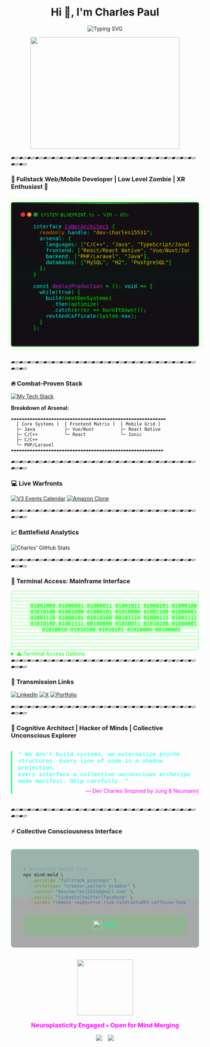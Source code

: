 <h1 align="center">Hi 👋, I'm Charles Paul</h1>


<p align="center">
  <img src="https://readme-typing-svg.herokuapp.com?font=Consolas&size=30&duration=4000&color=00F72F&center=true&vCenter=true&width=600&height=70&lines=%3E+Full+Stack+Web|Mobile+Developer;%3E+Lover+Of+Open+Source" alt="Typing SVG">
</p>

<div align="center">
  <img src="https://media.giphy.com/media/qgQUggAC3Pfv687qPC/giphy.gif" width="400" height="300"/>
</div>

▰▱▰▱▰▱▰▱▰▱▰▱▰▱▰▱▰▱▰▱▰▱▰▱▰▱▰▱▰▱▰▱▰▱▰▱▰▱▰▱▰▱▰▱▰▱▰▱▰▱

### **🚀 Fullstack Web/Mobile Developer | Low Level Zombie | XR Enthusiast 🚀**

<div style="position: relative; border: 2px solid #00FF0033; border-radius: 5px; background: #000000dd; padding: 1.5rem; margin: 2rem 0; box-shadow: 0 0 15px #00FF0044; overflow: hidden;">
  <div style="position: absolute; top: 0; left: 0; right: 0; height: 2px; background: linear-gradient(90deg, transparent, #00FF00, transparent); animation: scanline 3s linear infinite;"></div>
  
  <!-- Terminal Header -->
  <div style="display: flex; align-items: center; gap: 8px; margin-bottom: 1rem; color: #00FF00; font-family: 'Consolas', monospace;">
    <div style="display: flex; gap: 5px;">
      <div style="width: 12px; height: 12px; border-radius: 50%; background: #FF605C;"></div>
      <div style="width: 12px; height: 12px; border-radius: 50%; background: #FFBD44;"></div>
      <div style="width: 12px; height: 12px; border-radius: 50%; background: #00CA4E;"></div>
    </div>
    <span style="font-size: 0.9em;">SYSTEM_BLUEPRINT.ts — VIM — 85%</span>
  </div>

  <!-- Code Content -->
  <pre style="color: #00FF00; font-family: 'Monaco', monospace; margin: 0; text-shadow: 0 0 5px #00FF0080;">
    <span style="color: #00FFFF;">interface</span> <span style="color: #FF00FF; text-decoration: underline;">CyberArchitect</span> {
      <span style="color: #FFA500;">readonly</span> <span style="color: #00FFFF;">handle</span>: <span style="color: #FFD700;">"dev-charles15531"</span>;
      <span style="color: #00FFFF;">arsenal</span>: {
        <span style="color: #00FFFF;">languages</span>: [<span style="color: #FFD700;">"C/C++"</span>, <span style="color: #FFD700;">"Java"</span>, <span style="color: #FFD700;">"TypeScript/JavaScript"</span>, <span style="color: #FFD700;">"PHP"</span>],
        <span style="color: #00FFFF;">frontend</span>: [<span style="color: #FFD700;">"React/React Native"</span>, <span style="color: #FFD700;">"Vue/Nuxt/Ionic"</span>, <span style="color: #FFD700;">"Tailwind"</span>, <span style="color: #FFD700;">"Babylon.js"</span>],
        <span style="color: #00FFFF;">backend</span>: [<span style="color: #FFD700;">"PHP/Laravel"</span>, <span style="color: #FFD700;">"Java"</span>],
        <span style="color: #00FFFF;">databases</span>: [<span style="color: #FFD700;">"MySQL"</span>, <span style="color: #FFD700;">"H2"</span>, <span style="color: #FFD700;">"PostgreSQL"</span>]
      };
    }
    
    <span style="color: #00FFFF;">const</span> <span style="color: #FF00FF;">deployProduction</span> = (): <span style="color: #00FFFF;">void</span> => {
      <span style="color: #00FFFF;">while</span>(<span style="color: #00FFFF;">true</span>) {
        <span style="color: #00FFFF;">build</span>(nextGenSystems)
          .<span style="color: #00FFFF;">then</span>(optimize)
          .<span style="color: #00FFFF;">catch</span>(error => burnItDown());
        <span style="color: #00FFFF;">restAndCaffinate</span>(System.<span style="color: #00FFFF;">max</span>);
      }
    };
  </pre>

  <!-- Animated Glitch Effect -->
  <div style="position: absolute; top: 0; left: 0; right: 0; bottom: 0; background: linear-gradient(0deg, #FF00FF22 25%, #00FFFF22 50%, #FF00FF22 75%); mix-blend-mode: overlay; pointer-events: none; animation: glitch 0.5s infinite;"></div>
  
  <!-- Static Noise -->
  <div style="position: absolute; top: 0; left: 0; right: 0; bottom: 0; background: repeating-linear-gradient(0deg, #000000 0%, #000000 50%, #FFFFFF08 50%, #FFFFFF08 100%), repeating-linear-gradient(90deg, #000000 0%, #000000 50%, #FFFFFF08 50%, #FFFFFF08 100%); background-size: 3px 3px; mix-blend-mode: overlay; pointer-events: none;"></div>
<!-- <style>
  @keyframes glitch {
    0% { transform: translate(2px, 0); }
    50% { transform: translate(-2px, 0); }
    100% { transform: translate(0, 0); }
  }
  @keyframes scanline {
    0% { transform: translateY(-100%); }
    100% { transform: translateY(400%); }
  }
</style> -->
</div>


▰▱▰▱▰▱▰▱▰▱▰▱▰▱▰▱▰▱▰▱▰▱▰▱▰▱▰▱▰▱▰▱▰▱▰▱▰▱▰▱▰▱▰▱▰▱▰▱▰▱

### **🔥 Combat-Proven Stack**

[![My Tech Stack](https://github-readme-tech-stack.vercel.app/api/cards?title=Neural%20Implants&lineCount=3&theme=merko&line1=java,java,FF0000;cplusplus,c++,00599C;javascript,js,F7DF1E;typescript,ts,3178C6&line2=laravel,laravel,FF2D20;php,php,777BB4;vue.js,vue,4FC08D;nuxt.js,nuxt,00C58E&line3=react,react,61DAFB;react,react-native,61DAFB;ionic,ionic,3880FF;javafx,javafx,FF0000)](https://github-readme-tech-stack.vercel.app/api/cards)

**Breakdown of Arsenal:**
``` 
▰▰▰▰▰▰▰▰▰▰▰▰▰▰▰▰▰▰▰▰▰▰▰▰▰▰▰▰▰▰▰▰▰▰▰▰▰▰▰▰▰▰▰▰▰▰▰▰▰▰▰▰▰▰▰▰▰▰
  [ Core Systems ]  [ Frontend Matrix ]  [ Mobile Grid ]
  ├─ Java           ├─ Vue/Nuxt          ├─ React Native
  ├─ C/C++          └─ React             └─ Ionic
  ├─ C/C++
  └─ PHP/Laravel                   
▰▰▰▰▰▰▰▰▰▰▰▰▰▰▰▰▰▰▰▰▰▰▰▰▰▰▰▰▰▰▰▰▰▰▰▰▰▰▰▰▰▰▰▰▰▰▰▰▰▰▰▰▰▰▰▰▰
```

▰▱▰▱▰▱▰▱▰▱▰▱▰▱▰▱▰▱▰▱▰▱▰▱▰▱▰▱▰▱▰▱▰▱▰▱▰▱▰▱▰▱▰▱▰▱▰▱▰▱

### **💻 Live Warfronts**

[![V3 Events Calendar](https://github-readme-stats.vercel.app/api/pin/?username=dev-charles15531&repo=v3-events-calendar&theme=merko)](https://github.com/dev-charles15531/v3-events-calendar)
[![Amazon Clone](https://github-readme-stats.vercel.app/api/pin/?username=dev-charles15531&repo=nuxt-fortify&theme=merko)](https://github.com/dev-charles15531/nuxt-fortify)

▰▱▰▱▰▱▰▱▰▱▰▱▰▱▰▱▰▱▰▱▰▱▰▱▰▱▰▱▰▱▰▱▰▱▰▱▰▱▰▱▰▱▰▱▰▱▰▱▰▱

### **📈 Battlefield Analytics**

![Charles' GitHub Stats](https://github-readme-stats.vercel.app/api?username=dev-charles15531&show_icons=true&theme=merko)

▰▱▰▱▰▱▰▱▰▱▰▱▰▱▰▱▰▱▰▱▰▱▰▱▰▱▰▱▰▱▰▱▰▱▰▱▰▱▰▱▰▱▰▱▰▱▰▱▰▱

### **💾 Terminal Access: Mainframe Interface**

<div align="center" style="position: relative; border: 2px solid #00FF0044; border-radius: 5px; overflow: hidden;">
  <div style="position: absolute; top: 0; left: 0; right: 0; bottom: 0; background: repeating-linear-gradient(180deg, #00000000 0%, #00000000 3%, #00FF0022 3%, #00FF0022 6%); z-index: 1; pointer-events: none;"></div>
  <pre style="color: #00FF00; font-family: monospace; padding: 1rem; text-shadow: 0 0 8px #00FF00;">
    01001000 01000001 01000011 01001011 01000101 01000100 
    01010100 01001000 01000101 01010000 01001100 01000001 
    01001110 01000101 01010100 00101110 01000111 01001111 
    01010100 01001111 00100000 01010011 01010100 01000001 
    01010010 01010100 01010101 01010000 00100001
  </pre>
</div>

<details>
  <summary style="color: #00FF00; cursor: pointer;">⚠️ Terminal Access Options</summary>

  <div style="position: relative; height: 200px; overflow: hidden;">
  <div style="position: absolute; top: 0; left: 0; right: 0; color: #00FF00; 
    font-family: monospace; animation: matrix 10s linear infinite; font-size: 10px;">
    // PSYCH-TECH INTERFACE v3.14<br />
    > CODE IS CONSCIOUSNESS [01000001 01110111 01100001 01101011 01100101]<br />
    > DEBUGGING == SHADOW WORK (JungOS Kernel)<br />
    > COMPILING NEURAL NETWORKS... ARCHETYPES LOADED<br />  
    > CODE EXECUTES => EXISTENTIAL RECURSION  <br />
    > WE DON'T BUILD APPS — WE MANIFEST COLLECTIVE PSYCHE  
  </div>
</div>
<!-- <style>
@keyframes matrix {
  0% { transform: translateY(100%); }
  100% { transform: translateY(-100%); }
}
</style> -->
</details> 
▰▱▰▱▰▱▰▱▰▱▰▱▰▱▰▱▰▱▰▱▰▱▰▱▰▱▰▱▰▱▰▱▰▱▰▱▰▱▰▱▰▱▰▱▰▱▰▱▰▱

### **📡 Transmission Links**

[![LinkedIn](https://img.shields.io/badge/-LinkedIn-0A66C2?style=for-the-badge&logo=linkedin&logoColor=white)](https://www.linkedin.com/in/dev-charles15531/)
[![X](https://img.shields.io/badge/-follow-000000?style=for-the-badge&logo=X&logoColor=white)](https://x.com/Charles__Paul)
[![Portfolio](https://img.shields.io/badge/-Add%20me-0A66C2?style=for-the-badge&logo=facebook&logoColor=white)](https://facebook.com/kingcharles593/)

▰▱▰▱▰▱▰▱▰▱▰▱▰▱▰▱▰▱▰▱▰▱▰▱▰▱▰▱▰▱▰▱▰▱▰▱▰▱▰▱▰▱▰▱▰▱▰▱▰▱

### **🧠 Cognitive Architect | Hacker of Minds | Collective Unconscious Explorer**

<div style="border-left: 3px solid #00FF88; padding-left: 1rem; margin: 2rem 0;">
  <q style="font-family: 'Courier New', monospace; color: #00FFEE; font-size: 1.1em;">
    We don't build systems, we externalize psyche structures. Every line of code is a shadow projection,<br>
    every interface a collective unconscious archetype made manifest. Ship carefully.
  </q>
  <div style="text-align: right; color: #FF00FF; margin-top: 0.5rem;">― Dev Charles (Inspired by Jung & Neumann)</div>
</div>

▰▱▰▱▰▱▰▱▰▱▰▱▰▱▰▱▰▱▰▱▰▱▰▱▰▱▰▱▰▱▰▱▰▱▰▱▰▱▰▱▰▱▰▱▰▱▰▱▰▱

### **⚡ Collective Consciousness Interface**

<div style="position: relative; background: #00000055; padding: 2rem; border-radius: 8px; border: 1px solid #00FF7744; margin: 2rem 0;">
  <div style="position: absolute; top: 0; left: 0; right: 0; bottom: 0; background: repeating-linear-gradient(0deg, #00000000 0%, #00000000 50%, #00FFAA22 50%, #00FFAA22 100%); mix-blend-mode: overlay; pointer-events: none;"></div>
  
  ```bash
  # Initialize neural link
  npx mind-meld \
    --paradigm "fullstack_psychops" \
    --archetypes "creator,pattern_breaker" \
    --contact "devcharles15531@gmail.com" \
    --socials "linkedin|twitter|facebook" \
    --params "remote-ready=true risk-tolerant=85% caffeine-level=MAX"
  ```

<div style="display: grid; grid-template-columns: repeat(auto-fit, minmax(200px, 1fr)); gap: 1rem; margin-top: 1.5rem;"> <a href="mailto:dev.charles15531@gmail.com" style="text-decoration: none;"> <div style="padding: 1rem; background: #00FF1122; border-radius: 5px; transition: all 0.3s; text-align: center;" onmouseover="this.style.background='#00FF1133'" onmouseout="this.style.background='#00FF1122'"> <img src="https://img.icons8.com/fluency/48/000000/secured-letter.png" width="24" style="vertical-align: middle;"/> <span style="color: #00FFAA;">EMail</span> </div> </a> </div> </div><div align="center" style="margin: 2rem 0;"> <img src="https://media.giphy.com/media/3o7TKSjRrfIPjeiVyM/giphy.gif" width="150"/> <h3 style="color: #FF00FF; margin: 1rem 0;">Neuroplasticity Engaged • Open for Mind Merging</h3> <div style="display: flex; gap: 1rem; justify-content: center;"> <img src="https://img.shields.io/badge/-REMOTE_READY-00FF88?style=for-the-badge&logo=digitalocean&logoColor=black"/> <img src="https://img.shields.io/badge/-COLLAB_CRAVING-FF00FF?style=for-the-badge&logo=git&logoColor=white"/> </div> </div> 
